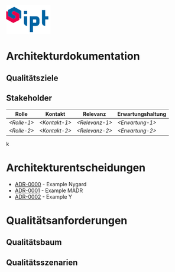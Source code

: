 ![ipt](./images/ipt.png)
# Architekturdokumentation

## Qualitätsziele

## Stakeholder

| Rolle        | Kontakt        | Relevanz        | Erwartungshaltung |
|--------------|----------------|-----------------|-------------------|
| *\<Rolle-1>* | *\<Kontakt-1>* | *\<Relevanz-1>* | *\<Erwartung-1>*  |
| *\<Rolle-2>* | *\<Kontakt-2>* | *\<Relevanz-2>* | *\<Erwartung-2>*  |

k

# Architekturentscheidungen

* [ADR-0000](./adr/0000-nygard-example.md) - Example Nygard
* [ADR-0001](./adr/0001-MADR-example.md) - Example MADR
* [ADR-0002](./adr/0001-Y-example.md) - Example Y


# Qualitätsanforderungen

## Qualitätsbaum

## Qualitätsszenarien
